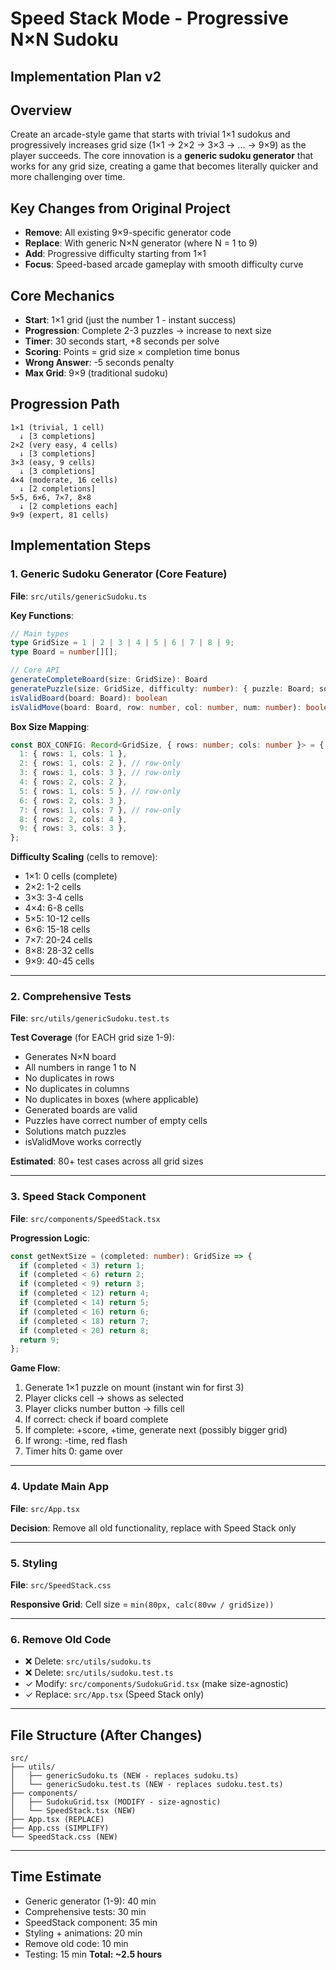 # Speed Stack Mode - Progressive N×N Sudoku
## Implementation Plan v2

## Overview
Create an arcade-style game that starts with trivial 1×1 sudokus and progressively increases grid size (1×1 → 2×2 → 3×3 → ... → 9×9) as the player succeeds. The core innovation is a **generic sudoku generator** that works for any grid size, creating a game that becomes literally quicker and more challenging over time.

## Key Changes from Original Project
- **Remove**: All existing 9×9-specific generator code
- **Replace**: With generic N×N generator (where N = 1 to 9)
- **Add**: Progressive difficulty starting from 1×1
- **Focus**: Speed-based arcade gameplay with smooth difficulty curve

## Core Mechanics
- **Start**: 1×1 grid (just the number 1 - instant success)
- **Progression**: Complete 2-3 puzzles → increase to next size
- **Timer**: 30 seconds start, +8 seconds per solve
- **Scoring**: Points = grid size × completion time bonus
- **Wrong Answer**: -5 seconds penalty
- **Max Grid**: 9×9 (traditional sudoku)

## Progression Path
```
1×1 (trivial, 1 cell)
  ↓ [3 completions]
2×2 (very easy, 4 cells)
  ↓ [3 completions]
3×3 (easy, 9 cells)
  ↓ [3 completions]
4×4 (moderate, 16 cells)
  ↓ [2 completions]
5×5, 6×6, 7×7, 8×8
  ↓ [2 completions each]
9×9 (expert, 81 cells)
```

## Implementation Steps

### 1. Generic Sudoku Generator (Core Feature)
**File**: `src/utils/genericSudoku.ts`

**Key Functions**:
```typescript
// Main types
type GridSize = 1 | 2 | 3 | 4 | 5 | 6 | 7 | 8 | 9;
type Board = number[][];

// Core API
generateCompleteBoard(size: GridSize): Board
generatePuzzle(size: GridSize, difficulty: number): { puzzle: Board; solution: Board }
isValidBoard(board: Board): boolean
isValidMove(board: Board, row: number, col: number, num: number): boolean
```

**Box Size Mapping**:
```typescript
const BOX_CONFIG: Record<GridSize, { rows: number; cols: number }> = {
  1: { rows: 1, cols: 1 },
  2: { rows: 1, cols: 2 }, // row-only
  3: { rows: 1, cols: 3 }, // row-only
  4: { rows: 2, cols: 2 },
  5: { rows: 1, cols: 5 }, // row-only
  6: { rows: 2, cols: 3 },
  7: { rows: 1, cols: 7 }, // row-only
  8: { rows: 2, cols: 4 },
  9: { rows: 3, cols: 3 },
};
```

**Difficulty Scaling** (cells to remove):
- 1×1: 0 cells (complete)
- 2×2: 1-2 cells
- 3×3: 3-4 cells
- 4×4: 6-8 cells
- 5×5: 10-12 cells
- 6×6: 15-18 cells
- 7×7: 20-24 cells
- 8×8: 28-32 cells
- 9×9: 40-45 cells

---

### 2. Comprehensive Tests
**File**: `src/utils/genericSudoku.test.ts`

**Test Coverage** (for EACH grid size 1-9):
- Generates N×N board
- All numbers in range 1 to N
- No duplicates in rows
- No duplicates in columns
- No duplicates in boxes (where applicable)
- Generated boards are valid
- Puzzles have correct number of empty cells
- Solutions match puzzles
- isValidMove works correctly

**Estimated**: 80+ test cases across all grid sizes

---

### 3. Speed Stack Component
**File**: `src/components/SpeedStack.tsx`

**Progression Logic**:
```typescript
const getNextSize = (completed: number): GridSize => {
  if (completed < 3) return 1;
  if (completed < 6) return 2;
  if (completed < 9) return 3;
  if (completed < 12) return 4;
  if (completed < 14) return 5;
  if (completed < 16) return 6;
  if (completed < 18) return 7;
  if (completed < 20) return 8;
  return 9;
};
```

**Game Flow**:
1. Generate 1×1 puzzle on mount (instant win for first 3)
2. Player clicks cell → shows as selected
3. Player clicks number button → fills cell
4. If correct: check if board complete
5. If complete: +score, +time, generate next (possibly bigger grid)
6. If wrong: -time, red flash
7. Timer hits 0: game over

---

### 4. Update Main App
**File**: `src/App.tsx`

**Decision**: Remove all old functionality, replace with Speed Stack only

---

### 5. Styling
**File**: `src/SpeedStack.css`

**Responsive Grid**: Cell size = `min(80px, calc(80vw / gridSize))`

---

### 6. Remove Old Code
- ❌ Delete: `src/utils/sudoku.ts`
- ❌ Delete: `src/utils/sudoku.test.ts`
- ✓ Modify: `src/components/SudokuGrid.tsx` (make size-agnostic)
- ✓ Replace: `src/App.tsx` (Speed Stack only)

---

## File Structure (After Changes)
```
src/
├── utils/
│   ├── genericSudoku.ts (NEW - replaces sudoku.ts)
│   └── genericSudoku.test.ts (NEW - replaces sudoku.test.ts)
├── components/
│   ├── SudokuGrid.tsx (MODIFY - size-agnostic)
│   └── SpeedStack.tsx (NEW)
├── App.tsx (REPLACE)
├── App.css (SIMPLIFY)
└── SpeedStack.css (NEW)
```

---

## Time Estimate
- Generic generator (1-9): 40 min
- Comprehensive tests: 30 min
- SpeedStack component: 35 min
- Styling + animations: 20 min
- Remove old code: 10 min
- Testing: 15 min
**Total: ~2.5 hours**
